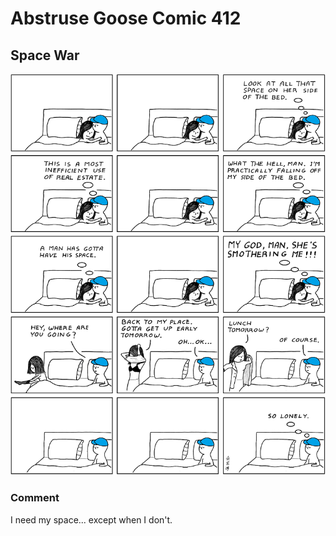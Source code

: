 # Abstruse Goose Comic 412
## Space War

![image](she-s_obviously_just_using_me_for_sex.png)
### Comment
I need my space... except when I don't.
